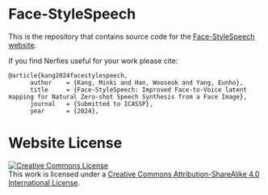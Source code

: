 # Face-StyleSpeech
This is the repository that contains source code for the [Face-StyleSpeech website](https://face-stylespeech.github.io/).

If you find Nerfies useful for your work please cite:
```
@article{kang2024facestylespeech,
      author    = {Kang, Minki and Han, Wooseok and Yang, Eunho},
      title     = {Face-StyleSpeech: Improved Face-to-Voice latent mapping for Natural Zero-shot Speech Synthesis from a Face Image},
      journal   = {Submitted to ICASSP},
      year      = {2024},
```

# Website License
<a rel="license" href="http://creativecommons.org/licenses/by-sa/4.0/"><img alt="Creative Commons License" style="border-width:0" src="https://i.creativecommons.org/l/by-sa/4.0/88x31.png" /></a><br />This work is licensed under a <a rel="license" href="http://creativecommons.org/licenses/by-sa/4.0/">Creative Commons Attribution-ShareAlike 4.0 International License</a>.
